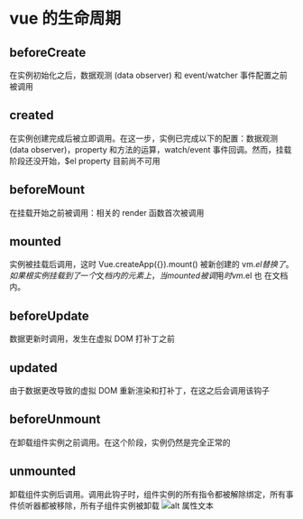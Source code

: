 # vue 的生命周期
## beforeCreate
在实例初始化之后，数据观测 (data observer) 和 event/watcher 事件配置之前被调⽤
## created
在实例创建完成后被⽴即调⽤。在这⼀步，实例已完成以下的配置：数据观测(data observer)，property 和⽅法的运算，watch/event 事件回调。然⽽，挂载阶段还没开始，$el property ⽬前尚不可⽤
## beforeMount
在挂载开始之前被调⽤：相关的 render 函数⾸次被调⽤
## mounted
实例被挂载后调⽤，这时 Vue.createApp({}).mount() 被新创建的 vm.$el 替换了。如果根实例挂载到了⼀个⽂档内的元素上，当 mounted 被调⽤时 vm.$el 也
在⽂档内。
## beforeUpdate
数据更新时调⽤，发⽣在虚拟 DOM 打补丁之前
## updated
由于数据更改导致的虚拟 DOM 重新渲染和打补丁，在这之后会调⽤该钩⼦
## beforeUnmount
在卸载组件实例之前调⽤。在这个阶段，实例仍然是完全正常的
## unmounted
卸载组件实例后调⽤。调⽤此钩⼦时，组件实例的所有指令都被解除绑定，所有事件侦听器都被移除，所有⼦组件实例被卸载
![alt 属性文本](/img/vuelife.png)
